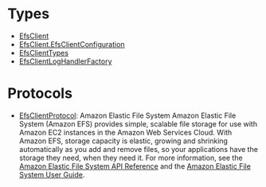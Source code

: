 # Types

  - [EfsClient](/aws-sdk-swift/reference/0.x/AWSEFS/EfsClient)
  - [EfsClient.EfsClientConfiguration](/aws-sdk-swift/reference/0.x/AWSEFS/EfsClient_EfsClientConfiguration)
  - [EfsClientTypes](/aws-sdk-swift/reference/0.x/AWSEFS/EfsClientTypes)
  - [EfsClientLogHandlerFactory](/aws-sdk-swift/reference/0.x/AWSEFS/EfsClientLogHandlerFactory)

# Protocols

  - [EfsClientProtocol](/aws-sdk-swift/reference/0.x/AWSEFS/EfsClientProtocol):
    Amazon Elastic File System Amazon Elastic File System (Amazon EFS) provides simple, scalable file storage for use with Amazon EC2 instances in the Amazon Web Services Cloud. With Amazon EFS, storage capacity is elastic, growing and shrinking automatically as you add and remove files, so your applications have the storage they need, when they need it. For more information, see the [Amazon Elastic File System API Reference](https://docs.aws.amazon.com/efs/latest/ug/api-reference.html) and the [Amazon Elastic File System User Guide](https://docs.aws.amazon.com/efs/latest/ug/whatisefs.html).
